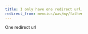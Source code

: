 ```yaml
---
title: I only have one redirect url.
redirect_from: mencius/was/my/father
---
```


One redirect url
